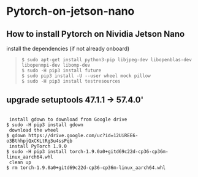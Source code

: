 # Pytorch-on-jetson-nano
## How to install Pytorch on Nividia Jetson Nano
  install the dependencies (if not already onboard)    
> ``` $ sudo apt-get install python3-pip libjpeg-dev libopenblas-dev libopenmpi-dev libomp-dev ```  
> ``` $ sudo -H pip3 install future ```  
> ``` $ sudo pip3 install -U --user wheel mock pillow ```  
> ``` $ sudo -H pip3 install testresources ```
## upgrade setuptools 47.1.1 -> 57.4.0'  
> ``` $ sudo -H pip3 install --upgrade setuptools
```  $ sudo -H pip3 install Cython
 install gdown to download from Google drive
$ sudo -H pip3 install gdown
 download the wheel
$ gdown https://drive.google.com/uc?id=12UiREE6-o3BthhpjQxCKLtRg3u4ssPqb
 install PyTorch 1.9.0
$ sudo -H pip3 install torch-1.9.0a0+gitd69c22d-cp36-cp36m-linux_aarch64.whl
 clean up
$ rm torch-1.9.0a0+gitd69c22d-cp36-cp36m-linux_aarch64.whl
